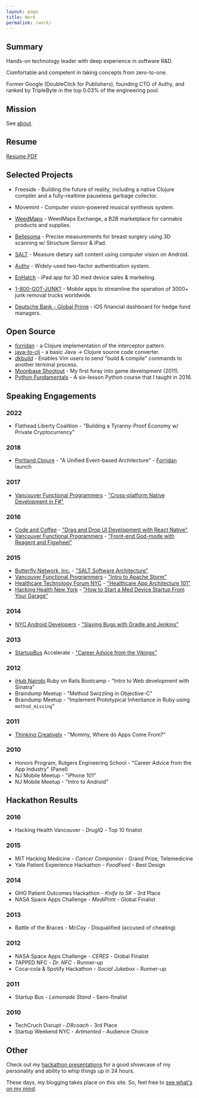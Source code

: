 ```yaml
---
layout: page
title: Work
permalink: /work/
---
```


## Summary

Hands-on technology leader with deep experience in software R&D. 

Comfortable and competent in taking concepts from zero-to-one. 

Former Google (DoubleClick for Publishers), founding CTO of Authy, and ranked by TripleByte in the top 0.03% of the engineering pool.

## Mission

See [about](/about/).

## Resume

[Resume PDF](https://www.dropbox.com/s/qkrler51fp3hky7/Resume.pdf?dl=0) 

## Selected Projects

* Freeside - Building the future of reality, including a native Clojure compiler and a fully-realtime pauseless garbage collector.

* Movemint -  Computer vision-powered musical synthesis system. 

* [WeedMaps](http://weedmaps.com) - WeedMaps Exchange, a B2B marketplace for cannabis products and supplies.

* [Bellesoma](http://bellesoma.com) - Precise measurements for breast surgery using 3D scanning w/ Structure Sensor & iPad.

* [SALT](http://www.saltcounts.com) - Measure dietary salt content using computer vision on Android.

* [Authy](http://authy.com) - Widely-used two-factor authentication system.

* [EnHatch](http://www.enhatch.com) - iPad app for 3D med device sales & marketing.

* [1-800-GOT-JUNK?](https://www.1800gotjunk.com/us_en) - Mobile apps to streamline the operation of 3000+ junk removal trucks worldwide.

* [Deutsche Bank - Global Prime](https://corporates.db.com/files/documents/DB_FX_Prime_Brokerage-Global-Prime.pdf) - iOS financial dashboard for hedge fund managers. 

## Open Source

* [forridan](https://github.com/GargoyleSoftware/forridan) - a Clojure implementation of the interceptor pattern.
* [java-to-clj](https://github.com/DavidYKay/java-to-clj) - a basic Java -> Clojure source code converter. 
* [dkbuild](https://github.com/DavidYKay/dkbuild) - Enables Vim users to send "build & compile" commands to another terminal process.
* [Moonbase Shootout](https://github.com/DavidYKay/shootout) - My first foray into game development (2011).
* [Python Fundamentals](https://github.com/DavidYKay/python-fundamentals) - A six-lesson Python course that I taught in 2016.

## Speaking Engagements

### 2022

* Flathead Liberty Coalition - "Building a Tyranny-Proof Economy w/ Private Cryptocurrency"

### 2018

* [Portland Clojure](https://www.meetup.com/clojure-pdx/events/251439639/?rv=co1&_xtd=gatlbWFpbF9jbGlja9oAJGRmMjlmYmI2LWQwMmMtNDU4Zi05NDc0LWRjNDUyMzBkNjBiZA) - "A Unified Event-based Architecture" - [Forridan](https://github.com/GargoyleSoftware/forridan) launch

### 2017

* [Vancouver Functional Programmers](http://www.meetup.com/Vancouver-Functional-Programmers/) - ["Cross-platform Native Development in F#"](https://www.slideshare.net/DavidYKay/cross-platform-native-development-in-f-78319079)

### 2016

* [Code and Coffee](http://www.meetup.com/Code-Coffee-Vancouver/events/229423907/) - ["Drag and Drop UI Development with React Native"](http://www.slideshare.net/DavidYKay/drag-and-drop-ui-development-with-react-native)
* [Vancouver Functional Programmers](http://www.meetup.com/Vancouver-Functional-Programmers/) - ["Front-end God-mode with Reagent and Figwheel"](http://www.slideshare.net/DavidYKay/frontend-god-mode-with-reagent-and-figwheel)

### 2015

* [Butterfly Network, Inc.](https://www.butterflynetinc.com/) - ["SALT Software Architecture"](http://www.slideshare.net/DavidYKay/salt-software-architecture-at-butterfly)
* [Vancouver Functional Programmers](http://www.meetup.com/Vancouver-Functional-Programmers/) - ["Intro to Apache Storm"](http://www.slideshare.net/DavidYKay/intro-to-apache-storm)
* [Healthcare Technology Forum NYC](http://www.meetup.com/healthtechnologyforum-newyorkcity/) - ["Healthcare App Architecture 101"](http://www.slideshare.net/DavidYKay/app-architecture101)
* [Hacking Health New York](http://www.meetup.com/Hacking-Health-New-York/) - ["How to Start a Med Device Startup From Your Garage"](http://www.slideshare.net/DavidYKay/how-to-start-a-med-device-startup-from-your-garage)

### 2014

* [NYC Android Developers](http://www.meetup.com/android-developers-nyc/) - ["Slaying Bugs with Gradle and Jenkins"](http://www.slideshare.net/DavidYKay/slaying-bugs-with-gradle-and-jenkins)

### 2013

* [StartupBus](https://startupbus.com/) Accelerate - ["Career Advice from the Vikings"](https://prezi.com/urf4ajtvdmv5/career-advice-from-the-vikings/)

### 2012

* [iHub Nairobi](http://ihub.co.ke/) Ruby on Rails Bootcamp - "Intro to Web development with Sinatra"
* Braindump Meetup - "Method Swizzling in Objective-C"
* Braindump Meetup - "Implement Prototypical Inheritance in Ruby using `method_missing`"

### 2011

* [Thinking Creatively](http://thinkingcreatively.org/) - "Mommy, Where do Apps Come From?"

### 2010

* Honors Program, Rutgers Engineering School - "Career Advice from the App Industry" (Panel)
* NJ Mobile Meetup - "iPhone 101"
* NJ Mobile Meetup - "Intro to Android"

## Hackathon Results

### 2016

* Hacking Health Vancouver - *DrugIQ* - Top 10 finalist

### 2015

* MIT Hacking Medicine - *Cancer Companion* - Grand Prize, Telemedicine
* Yale Patient Experience Hackathon - *FoodFeed* - Best Design

### 2014

* GHG Patient Outcomes Hackathon - *Knife to 5K* - 3rd Place
* NASA Space Apps Challenge - *MediPrint* - Global Finalist

### 2013

* Battle of the Braces - *McCoy* - Disqualified (accused of cheating)

### 2012

* NASA Space Apps Challenge - *CERES* - Global Finalist
* TAPPED NFC - *Dr. NFC* - Runner-up
* Coca-cola & Spotify Hackathon - *Social Jukebox* - Runner-up

### 2011

* Startup Bus - *Lemonade Stand* - Semi-finalist

### 2010

* TechCruch Disrupt - *D8coach* - 3rd Place
* Startup Weekend NYC - *Artmented* - Audience Choice


## Other 

Check out my [hackathon presentations](https://www.youtube.com/watch?v=tXJhioQfUAc&list=PL87766F627E9999C0&index=7) for a good showcase of my personality and ability to whip things up in 24 hours.

These days, my blogging takes place on this site. So, feel free to [see what's on my mind](/).
